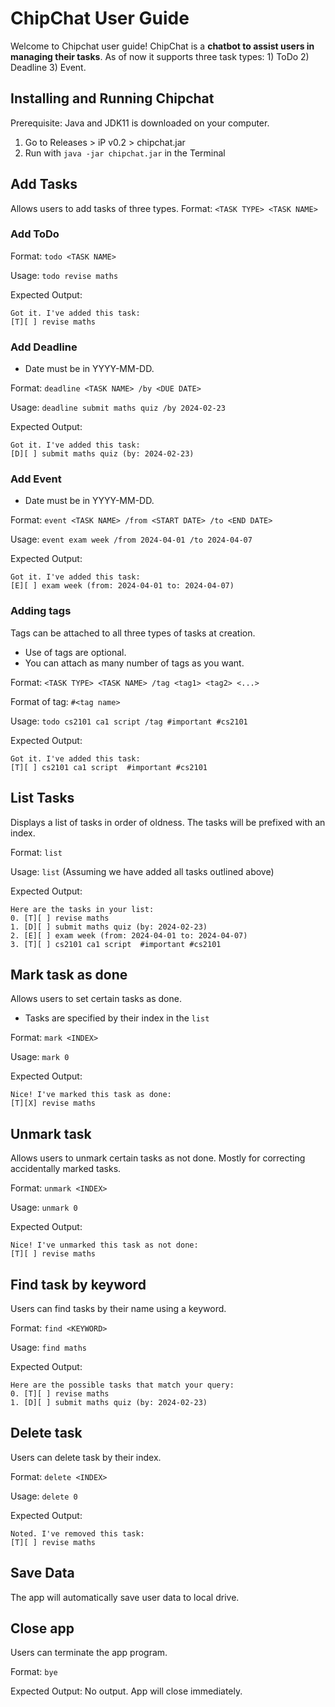 # ChipChat User Guide

Welcome to Chipchat user guide! ChipChat is a **chatbot to assist users in managing their tasks**. As of now it supports three task types: 1) ToDo 2) Deadline 3) Event. 

## Installing and Running Chipchat
Prerequisite: Java and JDK11 is downloaded on your computer.
1) Go to Releases > iP v0.2 > chipchat.jar
2) Run with `java -jar chipchat.jar` in the Terminal

## Add Tasks
Allows users to add tasks of three types.
Format: `<TASK TYPE> <TASK NAME>`

### Add ToDo
Format: `todo <TASK NAME>`

Usage: `todo revise maths`

Expected Output:

```
Got it. I've added this task: 
[T][ ] revise maths
```

### Add Deadline
- Date must be in YYYY-MM-DD. 

Format: `deadline <TASK NAME> /by <DUE DATE>`

Usage: `deadline submit maths quiz /by 2024-02-23`

Expected Output:
```
Got it. I've added this task:
[D][ ] submit maths quiz (by: 2024-02-23)
```

### Add Event
- Date must be in YYYY-MM-DD.

Format: `event <TASK NAME> /from <START DATE> /to <END DATE>`

Usage: `event exam week /from 2024-04-01 /to 2024-04-07`

Expected Output:
```
Got it. I've added this task:
[E][ ] exam week (from: 2024-04-01 to: 2024-04-07)
```

### Adding tags
Tags can be attached to all three types of tasks at creation.
- Use of tags are optional.
- You can attach as many number of tags as you want.

Format: `<TASK TYPE> <TASK NAME> /tag <tag1> <tag2> <...>`

Format of tag: `#<tag name>`

Usage: `todo cs2101 ca1 script /tag #important #cs2101`

Expected Output:
```
Got it. I've added this task:
[T][ ] cs2101 ca1 script  #important #cs2101
```

## List Tasks
Displays a list of tasks in order of oldness. The tasks will be prefixed with an index.

Format: `list`

Usage: `list` (Assuming we have added all tasks outlined above)

Expected Output:
```
Here are the tasks in your list:
0. [T][ ] revise maths
1. [D][ ] submit maths quiz (by: 2024-02-23)
2. [E][ ] exam week (from: 2024-04-01 to: 2024-04-07)
3. [T][ ] cs2101 ca1 script  #important #cs2101
```


## Mark task as done
Allows users to set certain tasks as done. 
- Tasks are specified by their index in the `list`

Format: `mark <INDEX>`

Usage: `mark 0`

Expected Output: 
```
Nice! I've marked this task as done:
[T][X] revise maths
```

## Unmark task
Allows users to unmark certain tasks as not done. Mostly for correcting accidentally marked tasks.

Format: `unmark <INDEX>`

Usage: `unmark 0`

Expected Output:
```
Nice! I've unmarked this task as not done:
[T][ ] revise maths
```

## Find task by keyword
Users can find tasks by their name using a keyword.

Format: `find <KEYWORD>`

Usage: `find maths`

Expected Output:
```
Here are the possible tasks that match your query:
0. [T][ ] revise maths
1. [D][ ] submit maths quiz (by: 2024-02-23)
```

## Delete task
Users can delete task by their index.

Format: `delete <INDEX>`

Usage: `delete 0`

Expected Output:
```
Noted. I've removed this task:
[T][ ] revise maths
```

## Save Data
The app will automatically save user data to local drive.

## Close app
Users can terminate the app program.

Format: `bye`

Expected Output: No output. App will close immediately.

